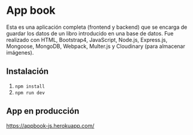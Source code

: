# App book
Esta es una aplicación completa (frontend y backend) que se encarga de guardar los datos de un libro introducido en una base de datos.
Fue realizado con HTML, Bootstrap4, JavaScript, Node.js, Express.js, Mongoose, MongoDB, Webpack, Multer.js y Cloudinary (para almacenar imágenes).

## Instalación
1. `npm install`
2. `npm run dev`

## App en producción
https://appbook-js.herokuapp.com/

